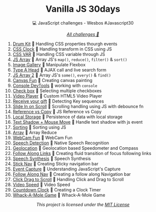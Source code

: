 <h1 align="center"> Vanilla JS 30days</h1>
<p align="center">💻 JavaScript challenges - Wesbos #Javascript30</p>

<p align="center"><i><a href="https://thilourenco.github.io/JS30days/">All challenges 🚀</a></i></p>

1. [Drum Kit](https://thilourenco.github.io/JS30days/01-DrumKit) 🚀 Handling CSS properties thourgh events
2. [CSS Clock](https://thilourenco.github.io/JS30days/02-CssClock) 🚀 Handling transform in CSS using JS
3. [CSS VAR](https://thilourenco.github.io/JS30days/03-CssVar) 🚀 Handling CSS variable through JS
4. [JS Array](https://thilourenco.github.io/JS30days/04-JSArrays) 🚀 Array JS's `map()`, `reduce()`, `filter()` & `sort()`
5. [Image Gallery](https://thilourenco.github.io/JS30days/05-ImageGallery) 🚀 Manipulate Flexbox
6. [Type A Head](https://thilourenco.github.io/JS30days/06-typeAHead) 🚀 AJAX call and live search form
7. [JS Array 2](https://thilourenco.github.io/JS30days/07-JSArrays2) 🚀 Array JS's `some()`, `every()` & `find()`
8. [Canvas Fun](https://thilourenco.github.io/JS30days/08-CanvasPaint) 🚀 Creating canvas painting
9. [Console DevTools](https://thilourenco.github.io/JS30days/09-DevToolsConsole) 🚀 working with `console`
10. [Check box](https://thilourenco.github.io/JS30days/10-CheckBoxes) 🚀 Selecting multiple checkboxes
11. [Video Player](https://thilourenco.github.io/JS30days/11-HtmlVideoPlay) 🚀 Custom HTML5 Video Player
12. [Receive your gift](https://thilourenco.github.io/JS30days/12-KeyDetection) 🚀 Detecting Key sequences
13. [Slide In on Scroll](https://thilourenco.github.io/JS30days/13-SlideInOnScroll) 🚀 Scrolling handling using JS with debounce fn
14. [Reference vs Copy](https://thilourenco.github.io/JS30days/14-ReferenceVsCopy/) 🚀 JS Reference vs Copy
15. [Local Storage](https://thilourenco.github.io/JS30days/15-LocalStorage) 🚀 Persistence of data with local storage
16. [Text Shadow + Mouse Move](https://thilourenco.github.io/JS30days/16-TextShadowMouseMove) 🚀 Handle text shadow with js event
17. [Sorting](https://thilourenco.github.io/JS30days/17-Sorting) 🚀 Sorting using JS 
18. [Array](https://thilourenco.github.io/JS30days/18-ArrayReduce) 🚀 Array Reduce
19. [WebCam Fun](https://thilourenco.github.io/JS30days/19-WebcamFun) 🚀 WebCam Fun
20. [Speech Detection](https://thilourenco.github.io/JS30days/20-SpeechRecognition) 🚀 Native Speech Recognition
21. [Geolocation](https://thilourenco.github.io/JS30days/21-Geolocation) 🚀 Geolocation based Speedometer and Compass
22. [Follow Along Links](https://thilourenco.github.io/JS30days/22-FollowAlongLinks) 🚀  Creating fluid transition of focus following links
23. [Speech Synthesis](https://thilourenco.github.io/JS30days/23-SpeechSynthesis) 🚀  Speech Synthesis
24. [Stick Nav](https://thilourenco.github.io/JS30days/24-StickyNav) 🚀 Creating Sticky navigation bar
25. [Event Capture](https://thilourenco.github.io/JS30days/25-EventsCapture) 🚀 Understanding JavaScript's Capture
26. [Follow Along Nav](https://thilourenco.github.io/JS30days/26-FollowAlongNav) 🚀 Creating a follow along Navigation bar
27. [Click Drag to Scroll](https://thilourenco.github.io/JS30days/27-DragtoScroll) 🚀 Handling Click and Drag to Scroll
28. [Video Speed](https://thilourenco.github.io/JS30days/28-VideoSpeed) 🚀 Video Speed
29. [Countdown Clock](https://thilourenco.github.io/JS30days/29-CountDownClock) 🚀 Creating a Clock Timer
30. [Whack-A-Mole Game](https://thilourenco.github.io/JS30days/30-WhackAMoleGame) 🚀 Whack-A-Mole Game

<p align="center"><i>This project is licensed under the  <a href="/LICENSE">MIT License</a></i></p>